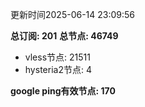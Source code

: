 更新时间2025-06-14 23:09:56

**总订阅: 201**
**总节点: 46749**
- vless节点: 21511
- hysteria2节点: 4

**google ping有效节点: 170**

